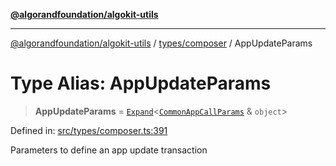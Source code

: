 [**@algorandfoundation/algokit-utils**](../../../README.md)

***

[@algorandfoundation/algokit-utils](../../../README.md) / [types/composer](../README.md) / AppUpdateParams

# Type Alias: AppUpdateParams

> **AppUpdateParams** = [`Expand`](../../expand/type-aliases/Expand.md)\<[`CommonAppCallParams`](CommonAppCallParams.md) & `object`\>

Defined in: [src/types/composer.ts:391](https://github.com/algorandfoundation/algokit-utils-ts/blob/main/src/types/composer.ts#L391)

Parameters to define an app update transaction
